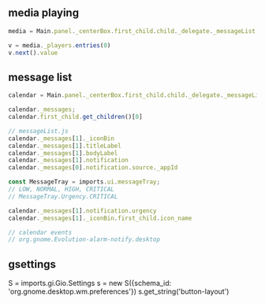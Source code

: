 ## media playing

```js
media = Main.panel._centerBox.first_child.child._delegate._messageList._scrollView.last_child.get_children()[0]

v = media._players.entries(0)
v.next().value
```

## message list

```js
calendar = Main.panel._centerBox.first_child.child._delegate._messageList._scrollView.last_child.get_children()[1]

calendar._messages;
calendar.first_child.get_children()[0]

// messageList.js
calendar._messages[1]._iconBin
calendar._messages[1].titleLabel
calendar._messages[1].bodyLabel
calendar._messages[1].notification
calendar._messages[0].notification.source._appId

const MessageTray = imports.ui.messageTray;
// LOW, NORMAL, HIGH, CRITICAL
// MessageTray.Urgency.CRITICAL

calendar._messages[1].notification.urgency
calendar._messages[1]._iconBin.first_child.icon_name

// calendar events
// org.gnome.Evolution-alarm-notify.desktop

```

## gsettings

S = imports.gi.Gio.Settings
s = new S({schema_id: 'org.gnome.desktop.wm.preferences'})
s.get_string('button-layout')